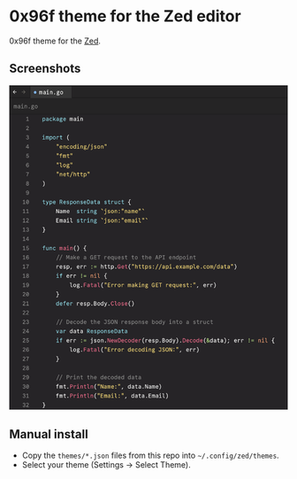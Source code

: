 # 0x96f theme for the Zed editor

0x96f theme for the [Zed](https://zed.dev).

## Screenshots

![intro](screenshot.png)

## Manual install

- Copy the `themes/*.json` files from this repo into `~/.config/zed/themes`.
- Select your theme (Settings -> Select Theme).
